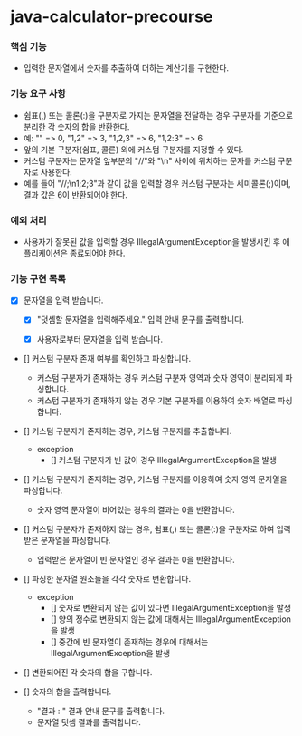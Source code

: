 # java-calculator-precourse

### 핵심 기능

- 입력한 문자열에서 숫자를 추출하여 더하는 계산기를 구현한다.

### 기능 요구 사항

- 쉼표(,) 또는 콜론(:)을 구분자로 가지는 문자열을 전달하는 경우 구분자를 기준으로 분리한 각 숫자의 합을 반환한다.
- 예: "" => 0, "1,2" => 3, "1,2,3" => 6, "1,2:3" => 6
- 앞의 기본 구분자(쉼표, 콜론) 외에 커스텀 구분자를 지정할 수 있다.
- 커스텀 구분자는 문자열 앞부분의 "//"와 "\n" 사이에 위치하는 문자를 커스텀 구분자로 사용한다.
- 예를 들어 "//;\n1;2;3"과 같이 값을 입력할 경우 커스텀 구분자는 세미콜론(;)이며, 결과 값은 6이 반환되어야 한다.

### 예외 처리

- 사용자가 잘못된 값을 입력할 경우 IllegalArgumentException을 발생시킨 후 애플리케이션은 종료되어야 한다.

### 기능 구현 목록

- [x] 문자열을 입력 받습니다.
    - [x] "덧셈할 문자열을 입력해주세요." 입력 안내 문구를 출력합니다.
    - [x] 사용자로부터 문자열을 입력 받습니다.


- [] 커스텀 구분자 존재 여부를 확인하고 파싱합니다.
    - 커스텀 구분자가 존재하는 경우 커스텀 구분자 영역과 숫자 영역이 분리되게 파싱합니다.
    - 커스텀 구분자가 존재하지 않는 경우 기본 구분자를 이용하여 숫자 배열로 파싱합니다.


- [] 커스텀 구분자가 존재하는 경우, 커스텀 구분자를 추출합니다.
    - exception
        - [] 커스텀 구분자가 빈 값이 경우 IllegalArgumentException을 발생


- [] 커스텀 구분자가 존재하는 경우, 커스텀 구분자를 이용하여 숫자 영역 문자열을 파싱합니다.
    - 숫자 영역 문자열이 비어있는 경우의 결과는 0을 반환합니다.


- [] 커스텀 구분자가 존재하지 않는 경우, 쉼표(,) 또는 콜론(:)을 구분자로 하여 입력받은 문자열을 파싱합니다.
    - 입력받은 문자열이 빈 문자열인 경우 결과는 0을 반환합니다.


- [] 파싱한 문자열 원소들을 각각 숫자로 변환합니다.
    - exception
        - [] 숫자로 변환되지 않는 값이 있다면 IllegalArgumentException을 발생
        - [] 양의 정수로 변환되지 않는 값에 대해서는 IllegalArgumentException을 발생
        - [] 중간에 빈 문자열이 존재하는 경우에 대해서는 IllegalArgumentException을 발생


- [] 변환되어진 각 숫자의 합을 구합니다.


- [] 숫자의 합을 출력합니다.
    - "결과 : " 결과 안내 문구를 출력합니다.
    - 문자열 덧셈 결과를 출력합니다.